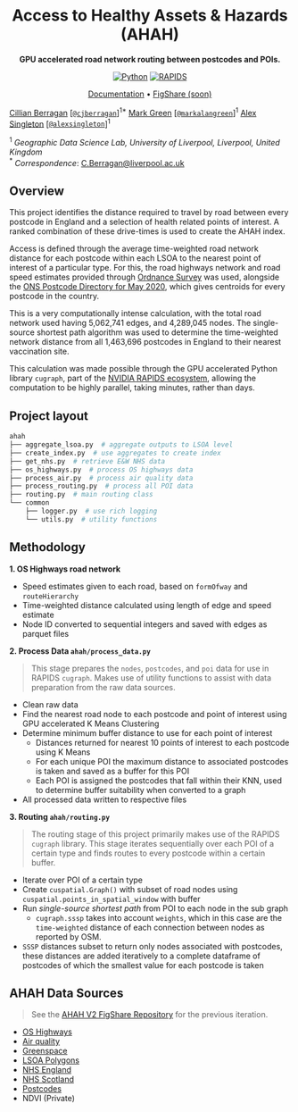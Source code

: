 <div align="center">

# Access to Healthy Assets & Hazards (AHAH)

**GPU accelerated road network routing between postcodes and POIs.**

<a href="https://www.python.org"><img alt="Python" src="https://img.shields.io/badge/python%20-%2314354C.svg?&style=for-the-badge&logo=python&logoColor=white"/></a>
<a href="https://rapids.ai/"><img alt="RAPIDS" src="https://img.shields.io/badge/-rapids.ai-blueviolet?style=for-the-badge"></a>

</div>

<p align="center">
<a href="https://cjber.github.io/ahah/ahah">Documentation</a> •
<a href="todo">FigShare (soon)</a>
</p>

[Cillian
Berragan](https://www.liverpool.ac.uk/geographic-data-science/our-people/)
\[[`@cjberragan`](http://twitter.com/cjberragan)\]<sup>1\*</sup> [Mark
Green](https://www.liverpool.ac.uk/geographic-data-science/our-people/)
\[[`@markalangreen`](http://twitter.com/markalangreen)\]<sup>1</sup>
[Alex
Singleton](https://www.liverpool.ac.uk/geographic-data-science/our-people/)
\[[`@alexsingleton`](http://twitter.com/alexsingleton)\]<sup>1</sup>

<sup>1</sup> *Geographic Data Science Lab, University of Liverpool,
Liverpool, United Kingdom*  
<sup>\*</sup> *Correspondence*: C.Berragan@liverpool.ac.uk

## Overview

This project identifies the distance required to travel by road between
every postcode in England and a selection of health related points of
interest. A ranked combination of these drive-times is used to create
the AHAH index.

Access is defined through the average time-weighted road network
distance for each postcode within each LSOA to the nearest point of
interest of a particular type. For this, the road highways network and
road speed estimates provided through [Ordnance
Survey](https://www.ordnancesurvey.co.uk/business-government/products/mastermap-highways)
was used, alongside the [ONS Postcode Directory for May
2020](https://data.gov.uk/dataset/06803af0-6054-410a-822a-f7ab30bcd8b1/ons-postcode-directory-may-2020),
which gives centroids for every postcode in the country.

This is a very computationally intense calculation, with the total road
network used having 5,062,741 edges, and 4,289,045 nodes. The
single-source shortest path algorithm was used to determine the
time-weighted network distance from all 1,463,696 postcodes in England
to their nearest vaccination site.

This calculation was made possible through the GPU accelerated Python
library `cugraph`, part of the [NVIDIA RAPIDS
ecosystem](https://rapids.ai), allowing the computation to be highly
parallel, taking minutes, rather than days.

## Project layout

``` bash
ahah
├── aggregate_lsoa.py  # aggregate outputs to LSOA level
├── create_index.py  # use aggregates to create index
├── get_nhs.py  # retrieve E&W NHS data
├── os_highways.py  # process OS highways data
├── process_air.py  # process air quality data
├── process_routing.py  # process all POI data
├── routing.py  # main routing class
└── common
    ├── logger.py  # use rich logging
    └── utils.py  # utility functions

```

## Methodology

**1. OS Highways road network**  
- Speed estimates given to each road, based on `formOfway` and
`routeHierarchy`  
- Time-weighted distance calculated using length of edge and speed
estimate  
- Node ID converted to sequential integers and saved with edges as
parquet files

**2. Process Data `ahah/process_data.py`**

> This stage prepares the `nodes`, `postcodes`, and `poi` data for use
> in RAPIDS `cugraph`. Makes use of utility functions to assist with
> data preparation from the raw data sources.

- Clean raw data  
- Find the nearest road node to each postcode and point of interest
  using GPU accelerated K Means Clustering  
- Determine minimum buffer distance to use for each point of interest
  - Distances returned for nearest 10 points of interest to each
    postcode using K Means  
  - For each unique POI the maximum distance to associated postcodes is
    taken and saved as a buffer for this POI  
  - Each POI is assigned the postcodes that fall within their KNN, used
    to determine buffer suitability when converted to a graph  
- All processed data written to respective files

<!-- <div align="center">
<img src="ahah/visualisations/buffer.jpg" width="500">
</div> -->

**3. Routing `ahah/routing.py`**

> The routing stage of this project primarily makes use of the RAPIDS
> `cugraph` library. This stage iterates sequentially over each POI of a
> certain type and finds routes to every postcode within a certain
> buffer.

- Iterate over POI of a certain type  
- Create `cuspatial.Graph()` with subset of road nodes using
  `cuspatial.points_in_spatial_window` with buffer
- Run *single-source shortest path* from POI to each node in the sub
  graph
  - `cugraph.sssp` takes into account `weights`, which in this case are
    the `time-weighted` distance of each connection between nodes as
    reported by OSM.  
- `SSSP` distances subset to return only nodes associated with
  postcodes, these distances are added iteratively to a complete
  dataframe of postcodes of which the smallest value for each postcode
  is taken

## AHAH Data Sources

> See the [AHAH V2 FigShare
> Repository](https://figshare.com/articles/online_resource/Access_to_Healthy_Assets_and_Hazards_AHAH_-_Updated_version_2017/8295842/1)
> for the previous iteration.

- [OS
  Highways](https://www.ordnancesurvey.co.uk/business-government/products/mastermap-highways)
- [Air quality](https://uk-air.defra.gov.uk/data/pcm-data)
- [Greenspace](https://osdatahub.os.uk/downloads/open/OpenGreenspace)
- [LSOA
  Polygons](https://borders.ukdataservice.ac.uk/easy_download_data.html?data=England_lsoa_2011)
- [NHS
  England](https://digital.nhs.uk/services/organisation-data-service/data-downloads)
- [NHS Scotland](https://www.opendata.nhs.scot/dataset/)
- [Postcodes](https://geoportal.statistics.gov.uk/search?collection=Dataset&sort=name&tags=all(PRD_ONSPD%2CFEB_2021))
- NDVI (Private)
